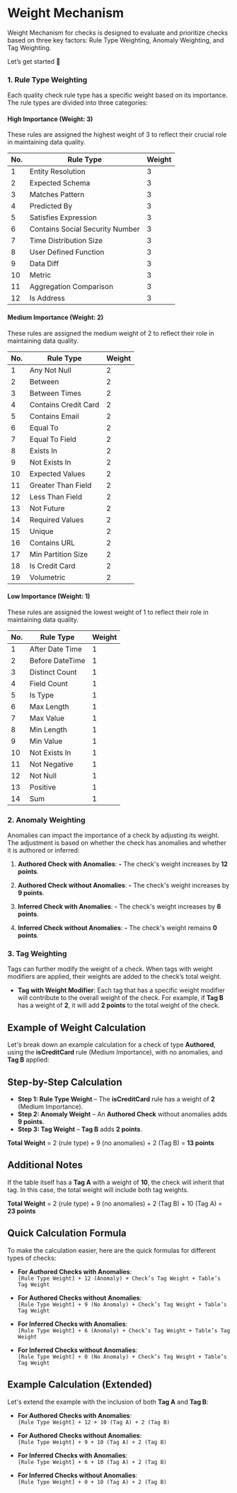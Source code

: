 # Weight Mechanism 

Weight Mechanism for checks is designed to evaluate and prioritize checks based on three key factors: Rule Type Weighting, Anomaly Weighting, and Tag Weighting.

Let’s get started 🚀

### 1. Rule Type Weighting

Each quality check rule type has a specific weight based on its importance. The rule types are divided into three categories:

#### High Importance (Weight: 3)

These rules are assigned the highest weight of 3 to reflect their crucial role in maintaining data quality.

| **No.** | **Rule Type**                  | **Weight** |
|---------|---------------------------------|------------|
| 1       | Entity Resolution               | 3          |
| 2       | Expected Schema                 | 3          |
| 3       | Matches Pattern                 | 3          |
| 4       | Predicted By                    | 3          |
| 5       | Satisfies Expression            | 3          |
| 6       | Contains Social Security Number | 3          |
| 7       | Time Distribution Size          | 3          |
| 8       | User Defined Function           | 3          |
| 9       | Data Diff                       | 3          |
| 10      | Metric                          | 3          |
| 11      | Aggregation Comparison          | 3          |
| 12      | Is Address                      | 3          |

#### Medium Importance (Weight: 2)

These rules are assigned the medium weight of 2 to reflect their role in maintaining data quality.

| **No.** | **Rule Type**                  | **Weight** |
|---------|---------------------------------|------------|
| 1       | Any Not Null                    | 2          |
| 2       | Between                         | 2          |
| 3       | Between Times                   | 2          |
| 4       | Contains Credit Card            | 2          |
| 5       | Contains Email                  | 2          |
| 6       | Equal To                        | 2          |
| 7       | Equal To Field                  | 2          |
| 8       | Exists In                       | 2          |
| 9       | Not Exists In                   | 2          |
| 10      | Expected Values                 | 2          |
| 11      | Greater Than Field              | 2          |
| 12      | Less Than Field                 | 2          |
| 13      | Not Future                      | 2          |
| 14      | Required Values                 | 2          |
| 15      | Unique                          | 2          |
| 16      | Contains URL                    | 2          |
| 17      | Min Partition Size              | 2          |
| 18      | Is Credit Card                  | 2          |
| 19      | Volumetric                      | 2          |

#### Low Importance (Weight: 1)

These rules are assigned the lowest weight of 1 to reflect their role in maintaining data quality.

| **No.** | **Rule Type**                  | **Weight** |
|---------|---------------------------------|------------|
| 1       | After Date Time                 | 1          |
| 2       | Before DateTime                 | 1          |
| 3       | Distinct Count                  | 1          |
| 4       | Field Count                     | 1          |
| 5       | Is Type                         | 1          |
| 6       | Max Length                      | 1          |
| 7       | Max Value                       | 1          |
| 8       | Min Length                      | 1          |
| 9       | Min Value                       | 1          |
| 10      | Not Exists In                   | 1          |
| 11      | Not Negative                    | 1          |
| 12      | Not Null                        | 1          |
| 13      | Positive                        | 1          |
| 14      | Sum                             | 1          |

### 2. Anomaly Weighting

Anomalies can impact the importance of a check by adjusting its weight. The adjustment is based on whether the check has anomalies and whether it is authored or inferred:

1. **Authored Check with Anomalies**:
**-** The check's weight increases by **12 points**.

2. **Authored Check without Anomalies**:
**-** The check's weight increases by **9 points**.

3. **Inferred Check with Anomalies**:
**-** The check's weight increases by **6 points**.

4. **Inferred Check without Anomalies**:
**-** The check's weight remains **0 points**.

### 3. Tag Weighting

Tags can further modify the weight of a check. When tags with weight modifiers are applied, their weights are added to the check’s total weight.

- **Tag with Weight Modifier**: Each tag that has a specific weight modifier will contribute to the overall weight of the check. For example, if **Tag B** has a weight of **2**, it will add **2 points** to the total weight of the check.

## Example of Weight Calculation 

Let's break down an example calculation for a check of type **Authored**, using the **isCreditCard** rule (Medium Importance), with no anomalies, and **Tag B** applied:

## Step-by-Step Calculation

- **Step 1: Rule Type Weight** – The **isCreditCard** rule has a weight of **2** (Medium Importance).
- **Step 2: Anomaly Weight** – An **Authored Check** without anomalies adds **9 points**.
- **Step 3: Tag Weight** – **Tag B** adds **2 points**.

**Total Weight** = 2 (rule type) + 9 (no anomalies) + 2 (Tag B) = **13 points**

## Additional Notes

If the table itself has a **Tag A** with a weight of **10**, the check will inherit that tag. In this case, the total weight will include both tag weights.

**Total Weight** = 2 (rule type) + 9 (no anomalies) + 2 (Tag B) + 10 (Tag A) = **23 points**

## Quick Calculation Formula

To make the calculation easier, here are the quick formulas for different types of checks:

- **For Authored Checks with Anomalies**:  
  `[Rule Type Weight] + 12 (Anomaly) + Check’s Tag Weight + Table’s Tag Weight`
  
- **For Authored Checks without Anomalies**:  
  `[Rule Type Weight] + 9 (No Anomaly) + Check’s Tag Weight + Table’s Tag Weight`
  
- **For Inferred Checks with Anomalies**:  
  `[Rule Type Weight] + 6 (Anomaly) + Check’s Tag Weight + Table’s Tag Weight`
  
- **For Inferred Checks without Anomalies**:  
  `[Rule Type Weight] + 0 (No Anomaly) + Check’s Tag Weight + Table’s Tag Weight`

## Example Calculation (Extended)

Let's extend the example with the inclusion of both **Tag A** and **Tag B**:

- **For Authored Checks with Anomalies**:  
  `[Rule Type Weight] + 12 + 10 (Tag A) + 2 (Tag B)`
  
- **For Authored Checks without Anomalies**:  
  `[Rule Type Weight] + 9 + 10 (Tag A) + 2 (Tag B)`
  
- **For Inferred Checks with Anomalies**:  
  `[Rule Type Weight] + 6 + 10 (Tag A) + 2 (Tag B)`
  
- **For Inferred Checks without Anomalies**:  
  `[Rule Type Weight] + 0 + 10 (Tag A) + 2 (Tag B)`

  
